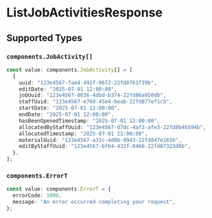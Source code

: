 # ListJobActivitiesResponse


## Supported Types

### `components.JobActivity[]`

```typescript
const value: components.JobActivity[] = [
  {
    uuid: "123e4567-fae4-491f-9672-22fd8f61f39b",
    editDate: "2025-07-01 12:00:00",
    jobUuid: "123e4567-8036-4dbd-b374-22fd86a950db",
    staffUuid: "123e4567-e760-45e4-beab-22fd877ef1cb",
    startDate: "2025-07-01 12:00:00",
    endDate: "2025-07-01 12:00:00",
    hasBeenOpenedTimestamp: "2025-07-01 12:00:00",
    allocatedByStaffUuid: "123e4567-d7dc-4af3-afe3-22fd8b4b594b",
    allocatedTimestamp: "2025-07-01 12:00:00",
    materialUuid: "123e4567-a31c-4d0b-9943-22fd847e165b",
    editByStaffUuid: "123e4567-bf64-432f-8466-22fd87323d6b",
  },
];
```

### `components.ErrorT`

```typescript
const value: components.ErrorT = {
  errorCode: 1000,
  message: "An error occurred completing your request",
};
```

